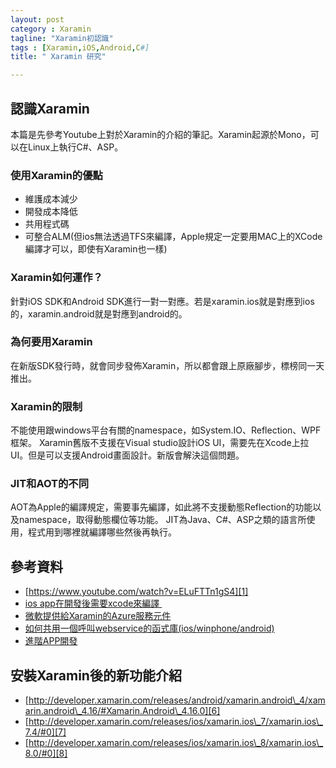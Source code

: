 ```yaml
---
layout: post
category : Xaramin 
tagline: "Xaramin初認識"
tags : [Xaramin,iOS,Android,C#]
title: " Xaramin 研究"

---
```


## 認識Xaramin
本篇是先參考Youtube上對於Xaramin的介紹的筆記。Xaramin起源於Mono，可以在Linux上執行C#、ASP。

### 使用Xaramin的優點
- 維護成本減少
- 開發成本降低
- 共用程式碼
- 可整合ALM(但ios無法透過TFS來編譯，Apple規定一定要用MAC上的XCode編譯才可以，即使有Xaramin也一樣)

### Xaramin如何運作？
針對iOS SDK和Android SDK進行一對一對應。若是xaramin.ios就是對應到ios的，xaramin.android就是對應到android的。

### 為何要用Xaramin
在新版SDK發行時，就會同步發佈Xaramin，所以都會跟上原廠腳步，標榜同一天推出。
### Xaramin的限制
不能使用跟windows平台有關的namespace，如System.IO、Reflection、WPF框架。
Xaramin舊版不支援在Visual studio設計iOS UI，需要先在Xcode上拉UI。但是可以支援Android畫面設計。新版會解決這個問題。


### JIT和AOT的不同
AOT為Apple的編譯規定，需要事先編譯，如此將不支援動態Reflection的功能以及namespace，取得動態欄位等功能。
JIT為Java、C#、ASP之類的語言所使用，程式用到哪裡就編譯哪些然後再執行。

## 參考資料
- [https://www.youtube.com/watch?v=ELuFTTn1gS4][1]
- [ios app在開發後需要xcode來編譯 ][2] 
- [微軟提供給Xaramin的Azure服務元件][3]
- [如何共用一個呼叫webservice的函式庫(ios/winphone/android)][4]
- [進階APP開發][5]

## 安裝Xaramin後的新功能介紹
- [http://developer.xamarin.com/releases/android/xamarin.android\_4/xamarin.android\_4.16/#Xamarin.Android\_4.16.0][6]
- [http://developer.xamarin.com/releases/ios/xamarin.ios\_7/xamarin.ios\_7.4/#0][7]
- [http://developer.xamarin.com/releases/ios/xamarin.ios\_8/xamarin.ios\_8.0/#0][8]

[1]:	https://www.youtube.com/watch?v=ELuFTTn1gS4
[2]:	https://www.youtube.com/watch?v=ELuFTTn1gS4#t=2920
[3]:	https://www.youtube.com/watch?v=ELuFTTn1gS4#t=2740
[4]:	/Volumes/C/Dynasty%20Warriors%208
[5]:	https://www.youtube.com/watch?v=d08jEEMVDPM
[6]:	http://developer.xamarin.com/releases/android/xamarin.android_4/xamarin.android_4.16/#Xamarin.Android_4.16.0
[7]:	http://developer.xamarin.com/releases/ios/xamarin.ios_7/xamarin.ios_7.4/#0
[8]:	http://developer.xamarin.com/releases/ios/xamarin.ios_8/xamarin.ios_8.0/#0